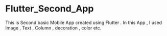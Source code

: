 # Flutter_Second_App
This is Second basic Mobile App created using Flutter . In this App , I used Image , Text , Column , decoration , color etc.

